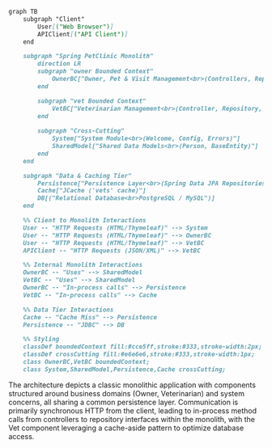 ```markdown
graph TB
    subgraph "Client"
        User[("Web Browser")]
        APIClient[("API Client")]
    end

    subgraph "Spring PetClinic Monolith"
        direction LR
        subgraph "owner Bounded Context"
            OwnerBC["Owner, Pet & Visit Management<br>(Controllers, Repositories, Entities)"]
        end

        subgraph "vet Bounded Context"
            VetBC["Veterinarian Management<br>(Controller, Repository, Entities)"]
        end
        
        subgraph "Cross-Cutting"
            System["System Module<br>(Welcome, Config, Errors)"]
            SharedModel["Shared Data Models<br>(Person, BaseEntity)"]
        end
    end

    subgraph "Data & Caching Tier"
        Persistence["Persistence Layer<br>(Spring Data JPA Repositories)"]
        Cache["JCache ('vets' cache)"]
        DB[("Relational Database<br>PostgreSQL / MySQL")]
    end

    %% Client to Monolith Interactions
    User -- "HTTP Requests (HTML/Thymeleaf)" --> System
    User -- "HTTP Requests (HTML/Thymeleaf)" --> OwnerBC
    User -- "HTTP Requests (HTML/Thymeleaf)" --> VetBC
    APIClient -- "HTTP Requests (JSON/XML)" --> VetBC

    %% Internal Monolith Interactions
    OwnerBC -- "Uses" --> SharedModel
    VetBC -- "Uses" --> SharedModel
    OwnerBC -- "In-process calls" --> Persistence
    VetBC -- "In-process calls" --> Cache

    %% Data Tier Interactions
    Cache -- "Cache Miss" --> Persistence
    Persistence -- "JDBC" --> DB

    %% Styling
    classDef boundedContext fill:#cce5ff,stroke:#333,stroke-width:2px;
    classDef crossCutting fill:#e6e6e6,stroke:#333,stroke-width:1px;
    class OwnerBC,VetBC boundedContext;
    class System,SharedModel,Persistence,Cache crossCutting;
```

The architecture depicts a classic monolithic application with components structured around business domains (Owner, Veterinarian) and system concerns, all sharing a common persistence layer. Communication is primarily synchronous HTTP from the client, leading to in-process method calls from controllers to repository interfaces within the monolith, with the Vet component leveraging a cache-aside pattern to optimize database access.
